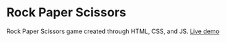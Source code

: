 # Rock Paper Scissors
Rock Paper Scissors game created through HTML, CSS, and JS.
[Live demo](https://baheerpayab.github.io/rock-paper-scissors/)